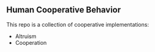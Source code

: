 ## Human Cooperative Behavior

This repo is a collection of cooperative implementations:

- Altruism
- Cooperation